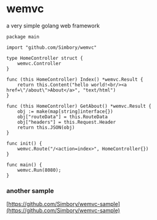 # wemvc
a very simple golang web framework
```
package main

import "github.com/Simbory/wemvc"

type HomeController struct {
	wemvc.Controller
}

func (this HomeController) Index() *wemvc.Result {
	return this.Content("hello world!<br/><a href=\"/about\">About</a>", "text/html")
}

func (this HomeController) GetAbout() *wemvc.Result {
	obj := make(map[string]interface{})
	obj["routeData"] = this.RouteData
	obj["headers"] = this.Request.Header
	return this.JSON(obj)
}

func init() {
	wemvc.Route("/<action=index>", HomeController{})
}

func main() {
	wemvc.Run(8080);
}
```
### another sample
[https://github.com/Simbory/wemvc-sample](https://github.com/Simbory/wemvc-sample)
